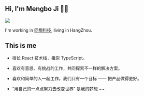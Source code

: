 ## Hi, I'm Mengbo Ji 👨‍💻‍

<img src="https://github-readme-stats.vercel.app/api?username=jimengbo&show_icons=true&theme=radical&count_private=true&show_icons=true&include_all_commits=true" />

I'm working in [同盾科技](https://www.tongdun.cn/?r=pp), living in HangZhou.

## This is me

- 擅长 React 技术栈，推崇 TypeScript。

- 喜欢有意思、有挑战的工作，共同探索不一样的解决方案。

- 喜欢和简单的人一起工作，我们只有一个目标 —— 把产品做得更好。

- "用自己的一点点努力去改变世界" 是我的梦想 ~~
